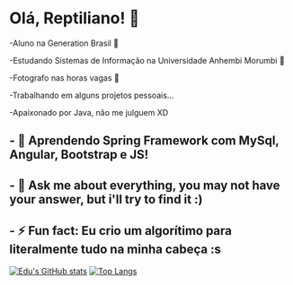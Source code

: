   <h1>Olá, Reptiliano! 🦎</h1>
  
  <p>-Aluno na Generation Brasil 📙</p>
  <p>-Estudando Sistemas de Informação na Universidade Anhembi Morumbi 📗</p>
  <p>-Fotografo nas horas vagas 📸</p>
  <p>-Trabalhando em alguns projetos pessoais...</p>
  <p>-Apaixonado por Java, não me julguem XD</p>

<h2>- 🌱 Aprendendo Spring Framework com MySql, Angular, Bootstrap e JS!</h2>
<h2>- 💬 Ask me about everything, you may not have your answer, but i'll try to find it :)</h2>
<h2>- ⚡ Fun fact: Eu crio um algorítimo para literalmente tudo na minha cabeça :s</h2>

[![Edu's GitHub stats](https://github-readme-stats.vercel.app/api?username=EduRTorquato)](https://github.com/EduRTorquato/github-readme-stats) 
[![Top Langs](https://github-readme-stats.vercel.app/api/top-langs/?username=EduRTorquato&layout=compact)](https://github.com/EduRTorquato/github-readme-stats)




